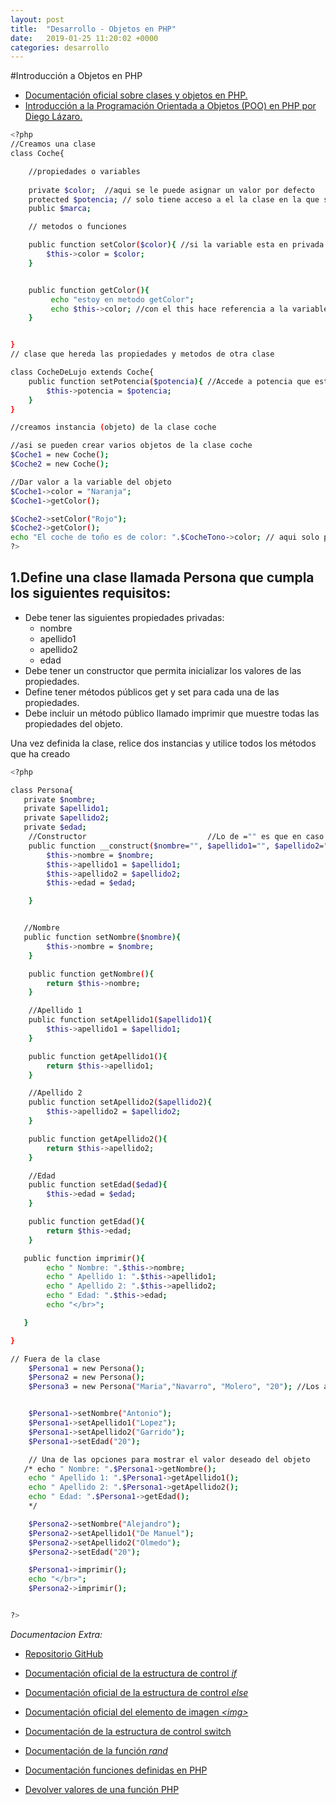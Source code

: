 ```yaml
---
layout: post
title:  "Desarrollo - Objetos en PHP"
date:   2019-01-25 11:20:02 +0000
categories: desarrollo
---
```

#Introducción a Objetos en PHP

- [Documentación oficial sobre clases y objetos en PHP.](http://php.net/manual/es/language.oop5.php)
- [Introducción a la Programación Orientada a Objetos (POO) en PHP por Diego Lázaro.](https://diego.com.es/programacion-orientada-a-objetos-en-php)

```bash
<?php
//Creamos una clase
class Coche{

    //propiedades o variables
    
    private $color;  //aqui se le puede asignar un valor por defecto
    protected $potencia; // solo tiene acceso a el la clase en la que se encuentra y las clases que lo hereden
    public $marca;

    // metodos o funciones

    public function setColor($color){ //si la variable esta en privada asi se le puede dar un valor desde fuera del objeto (recomendado mas seguridad)
        $this->color = $color;
    }


    public function getColor(){
         echo "estoy en metodo getColor";
         echo $this->color; //con el this hace referencia a la variable que hay dentor del objeto
    }


}
// clase que hereda las propiedades y metodos de otra clase

class CocheDeLujo extends Coche{
    public function setPotencia($potencia){ //Accede a potencia que esta protected porque la esta heredando de la clase coche con el extended
        $this->potencia = $potencia;
    }
}

//creamos instancia (objeto) de la clase coche

//asi se pueden crear varios objetos de la clase coche
$Coche1 = new Coche();
$Coche2 = new Coche();

//Dar valor a la variable del objeto
$Coche1->color = "Naranja";
$Coche1->getColor();

$Coche2->setColor("Rojo");
$Coche2->getColor();
echo "El coche de toño es de color: ".$CocheTono->color; // aqui solo podemos acceder al color si la variable de la clase es publico
?>
```

## 1.Define una clase llamada Persona que cumpla los siguientes requisitos:
- Debe tener las siguientes propiedades privadas:
    - nombre
    - apellido1
    - apellido2
    - edad
- Debe tener un constructor que permita inicializar los valores de las propiedades.
- Define tener métodos públicos get y set para cada una de las propiedades.
- Debe incluir un método público llamado imprimir que muestre todas las propiedades del objeto.

Una vez definida la clase, relice dos instancias y utilice todos los métodos que ha creado


```bash
<?php

class Persona{
   private $nombre;
   private $apellido1;
   private $apellido2;
   private $edad;
    //Constructor                           //Lo de ="" es que en caso de que no se le asignen parametros se le asignaran esos
    public function __construct($nombre="", $apellido1="", $apellido2="", $edad=""){
        $this->nombre = $nombre;
        $this->apellido1 = $apellido1;
        $this->apellido2 = $apellido2;
        $this->edad = $edad;

    }


   //Nombre
   public function setNombre($nombre){
        $this->nombre = $nombre;
    }

    public function getNombre(){
        return $this->nombre;
    }

    //Apellido 1
    public function setApellido1($apellido1){ 
        $this->apellido1 = $apellido1;
    }

    public function getApellido1(){
        return $this->apellido1;
    }

    //Apellido 2
    public function setApellido2($apellido2){ 
        $this->apellido2 = $apellido2;
    }

    public function getApellido2(){
        return $this->apellido2;
    }

    //Edad
    public function setEdad($edad){ 
        $this->edad = $edad;
    }

    public function getEdad(){
        return $this->edad; 
    }

   public function imprimir(){
        echo " Nombre: ".$this->nombre;
        echo " Apellido 1: ".$this->apellido1;
        echo " Apellido 2: ".$this->apellido2;
        echo " Edad: ".$this->edad;
        echo "</br>";

   }

}

// Fuera de la clase
    $Persona1 = new Persona();
    $Persona2 = new Persona();
    $Persona3 = new Persona("Maria","Navarro", "Molero", "20"); //Los agrega en el orden que iindica la funcion constructor que es necesaria


    $Persona1->setNombre("Antonio");
    $Persona1->setApellido1("Lopez");
    $Persona1->setApellido2("Garrido");
    $Persona1->setEdad("20");

    // Una de las opciones para mostrar el valor deseado del objeto
   /* echo " Nombre: ".$Persona1->getNombre();
    echo " Apellido 1: ".$Persona1->getApellido1();
    echo " Apellido 2: ".$Persona1->getApellido2();
    echo " Edad: ".$Persona1->getEdad();
    */

    $Persona2->setNombre("Alejandro");
    $Persona2->setApellido1("De Manuel");
    $Persona2->setApellido2("Olmedo");
    $Persona2->setEdad("20");

    $Persona1->imprimir();
    echo "</br>";
    $Persona2->imprimir();


?>
```


*Documentacion Extra:*

- [Repositorio GitHub](https://github.com/alexdemanuel/Practicas-PHP)

- [Documentación oficial de la estructura de control *if*](http://php.net/manual/es/control-structures.if.php)

- [Documentación oficial de la estructura de control *else*](http://php.net/manual/es/control-structures.else.php)

- [Documentación oficial del elemento de imagen *\<img>*](https://developer.mozilla.org/es/docs/Web/HTML/Elemento/img)

- [Documentación de la estructura de control switch](http://php.net/manual/es/control-structures.switch.php)

- [Documentación de la función *rand*](http://php.net/manual/es/function.rand.php)

- [Documentación funciones definidas en PHP](http://php.net/manual/es/functions.user-defined.php)

- [Devolver valores de una función PHP](http://php.net/manual/es/functions.returning-values.php)